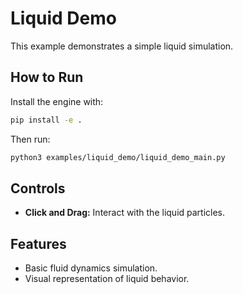 # Liquid Demo

This example demonstrates a simple liquid simulation.

## How to Run

Install the engine with:

```bash
pip install -e .
```

Then run:

```bash
python3 examples/liquid_demo/liquid_demo_main.py
```

## Controls

- **Click and Drag:** Interact with the liquid particles.

## Features

- Basic fluid dynamics simulation.
- Visual representation of liquid behavior.


